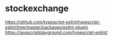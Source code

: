 # stockexchange

https://github.com/typescript-eslint/typescript-eslint/tree/master/packages/eslint-plugin
https://javascriptplayground.com/typescript-eslint/
